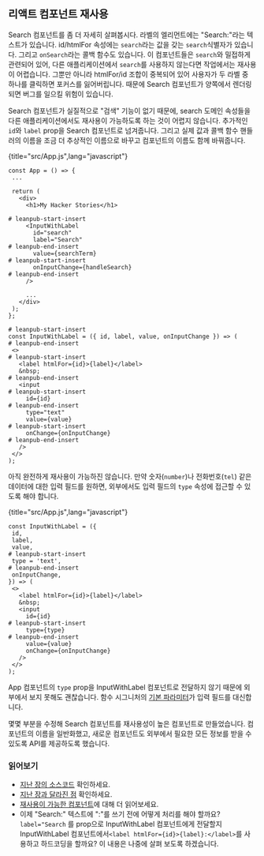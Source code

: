 ## 리액트 컴포넌트 재사용

Search 컴포넌트를 좀 더 자세히 살펴봅시다. 라벨의 엘리먼트에는 "Search:"라는 텍스트가 있습니다. id/htmlFor 속성에는 `search`라는 값을 갖는 `search`식별자가 있습니다. 그리고 `onSearch`라는 콜백 함수도 있습니다. 이 컴포넌트들은 `search`와 밀접하게 관련되어 있어, 다른 애플리케이션에서 `search`를 사용하지 않는다면 작업에서는 재사용이 어렵습니다. 그뿐만 아니라 htmlFor/id 조합이 중복되어 있어 사용자가 두 라벨 중 하나를 클릭하면 포커스를 잃어버립니다. 때문에 Search 컴포넌트가 양쪽에서 렌더링 되면 버그를 일으킬 위험이 있습니다.

Search 컴포넌트가 실질적으로 "검색" 기능이 없기 때문에, search 도메인 속성들을 다른 애플리케이션에서도 재사용이 가능하도록 하는 것이 어렵지 않습니다. 추가적인 `id`와 `label` prop을 Search 컴포넌트로 넘겨줍니다. 그리고 실제 값과 콜백 함수 핸들러의 이름을 조금 더 추상적인 이름으로 바꾸고 컴포넌트의 이름도 함께 바꿔줍니다.

{title="src/App.js",lang="javascript"}
~~~~~~~
const App = () => {
 ...

 return (
   <div>
     <h1>My Hacker Stories</h1>

# leanpub-start-insert
     <InputWithLabel
       id="search"
       label="Search"
# leanpub-end-insert
       value={searchTerm}
# leanpub-start-insert
       onInputChange={handleSearch}
# leanpub-end-insert
     />

     ...
   </div>
 );
};

# leanpub-start-insert
const InputWithLabel = ({ id, label, value, onInputChange }) => (
# leanpub-end-insert
 <>
# leanpub-start-insert
   <label htmlFor={id}>{label}</label>
   &nbsp;
# leanpub-end-insert
   <input
# leanpub-start-insert
     id={id}
# leanpub-end-insert
     type="text"
     value={value}
# leanpub-start-insert
     onChange={onInputChange}
# leanpub-end-insert
   />
 </>
);
~~~~~~~

아직 완전하게 재사용이 가능하진 않습니다. 만약 숫자(`number`)나 전화번호(`tel`) 같은 데이터에 대한 입력 필드를 원하면, 외부에서도 입력 필드의 `type` 속성에 접근할 수 있도록 해야 합니다.

{title="src/App.js",lang="javascript"}
~~~~~~~
const InputWithLabel = ({
 id,
 label,
 value,
# leanpub-start-insert
 type = 'text',
# leanpub-end-insert
 onInputChange,
}) => (
 <>
   <label htmlFor={id}>{label}</label>
   &nbsp;
   <input
     id={id}
# leanpub-start-insert
     type={type}
# leanpub-end-insert
     value={value}
     onChange={onInputChange}
   />
 </>
);
~~~~~~~

App 컴포넌트의 `type` prop을 InputWithLabel 컴포넌트로 전달하지 않기 때문에 외부에서 보지 못해도 괜찮습니다. 함수 시그니처의 [기본 파라미터](https://developer.mozilla.org/en-US/docs/Web/JavaScript/Reference/Functions/Default_parameters)가 입력 필드를 대신합니다.

몇몇 부분을 수정해 Search 컴포넌트를 재사용성이 높은 컴포넌트로 만들었습니다. 컴포넌트의 이름을 일반화했고, 새로운 컴포넌트도 외부에서 필요한 모든 정보를 받을 수 있도록 API를 제공하도록 했습니다.

### 읽어보기

* [지난 장의 소스코드](https://codesandbox.io/s/github/the-road-to-learn-react/hacker-stories/tree/hs/Reusable-React-Component) 확인하세요.
 * [지난 장과 달라진 점](https://github.com/the-road-to-learn-react/hacker-stories/compare/hs/React-Fragments...hs/Reusable-React-Component?expand=1) 확인하세요.
* [재사용이 가능한 컴포넌트](https://www.robinwieruch.de/react-reusable-components)에 대해 더 읽어보세요.
* 이제 "Search:" 텍스트에 ":"를 쓰기 전에 어떻게 처리를 해야 할까요? `label="Search` 를 prop으로 InputWithLabel 컴포넌트에게 전달할지 InputWithLabel 컴포넌트에서`<label htmlFor={id}>{label}:</label>`를 사용하고 하드코딩을 할까요? 이 내용은 나중에 살펴 보도록 하겠습니다.